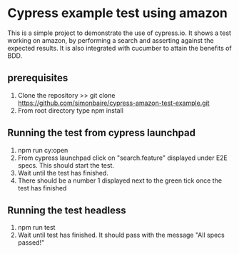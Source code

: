 # Cypress example test using amazon

This is a simple project to demonstrate the use of cypress.io.
It shows a test working on amazon, by performing a search and asserting against the expected results. 
It is also integrated with cucumber to attain the benefits of BDD.

## prerequisites
1. Clone the repository >> git clone https://github.com/simonbaire/cypress-amazon-test-example.git
2. From root directory type npm install

## Running the test from cypress launchpad
1. npm run cy:open 
2. From cypress launchpad click on "search.feature" displayed under E2E specs. This should start the test.
3. Wait until the test has finished. 
4. There should be a number 1 displayed next to the green tick once the test has finished

## Running the test headless
1. npm run test
2. Wait until test has finished. It should pass with the message "All specs passed!"

